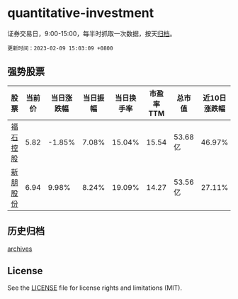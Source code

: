 # quantitative-investment

证券交易日，9:00-15:00，每半时抓取一次数据，按天[归档](archives)。

`更新时间：2023-02-09 15:03:09 +0800`

## 强势股票

|股票|当前价|当日涨跌幅|当日振幅|当日换手率|市盈率TTM|总市值|近10日涨跌幅|
|----|----|----|----|----|----|----|----|
|[福石控股](https://xueqiu.com/S/SZ300071)|5.82|-1.85%|7.08%|15.04%|15.54|53.68亿|46.97%|
|[新朋股份](https://xueqiu.com/S/SZ002328)|6.94|9.98%|8.24%|19.09%|14.27|53.56亿|27.11%|

## 历史归档

[archives](archives)

## License

See the [LICENSE](LICENSE) file for license rights and limitations (MIT).